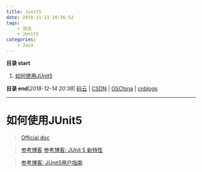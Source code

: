 ```yaml
---
title: Junit5
date: 2018-11-21 10:56:52
tags: 
    - 测试
    - Junit5
categories: 
    - Java
---
```


**目录 start**
 
1. [如何使用JUnit5](#如何使用junit5)

**目录 end**|_2018-12-14 20:38_| [码云](https://gitee.com/gin9) | [CSDN](http://blog.csdn.net/kcp606) | [OSChina](https://my.oschina.net/kcp1104) | [cnblogs](http://www.cnblogs.com/kuangcp)
****************************************
# 如何使用JUnit5
> [Official doc](http://junit.org/junit5/docs/current/user-guide/)

> [参考博客](http://blog.csdn.net/bitgnu/article/details/78715836)
> [参考博客: JUnit 5 新特性](https://www.ibm.com/developerworks/cn/java/j-junit5/index.html)

> [参考博客: JUnit5用户指南](http://junit5.doczh.cn/overview/)
